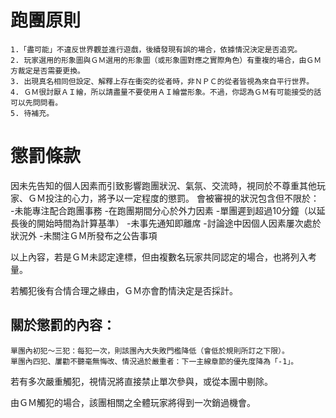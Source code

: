 # 跑團原則
    1.「盡可能」不違反世界觀並進行遊戲，後續發現有誤的場合，依據情況決定是否追究。
    2. 玩家選用的形象圖與ＧＭ選用的形象圖（或形象圖對應之實際角色）有重複的場合，由ＧＭ方裁定是否需要更換。
    3. 出現真名相同但設定、解釋上存在衝突的從者時，非ＮＰＣ的從者皆視為來自平行世界。
    4. ＧＭ很討厭ＡＩ繪，所以請盡量不要使用ＡＩ繪當形象。不過，你認為ＧＭ有可能接受的話可以先問問看。
    5. 待補充。

# 懲罰條款
因未先告知的個人因素而引致影響跑團狀況、氣氛、交流時，視同於不尊重其他玩家、ＧＭ投注的心力，將予以一定程度的懲罰。
會被審視的狀況包含但不限於：
    -未能專注配合跑團事務
    -在跑團期間分心於外力因素
    -單團遲到超過10分鐘（以延長後的開始時間為計算基準）
    -未事先通知即離席
    -討論途中因個人因素屢次處於狀況外
    -未關注ＧＭ所發布之公告事項

以上內容，若是ＧＭ未認定達標，但由複數名玩家共同認定的場合，也將列入考量。

若觸犯後有合情合理之緣由，ＧＭ亦會酌情決定是否採計。

## 關於懲罰的內容：
    單團內初犯～三犯：每犯一次，則該團內大失敗門檻降低（會低於規則所訂之下限）。
    單團內四犯、屢勸不聽毫無悔改、情況過於嚴重者：下一主線章節的優先度降為「-1」。

若有多次嚴重觸犯，視情況將直接禁止單次參與，或從本團中剔除。

由ＧＭ觸犯的場合，該團相關之全體玩家將得到一次銷過機會。


